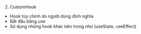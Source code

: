 2. CustomHook
- Hook tùy chỉnh do người dùng định nghĩa
- Bắt đầu bằng use
- Sử dụng những hook khác bên trong như (useState, useEffect)